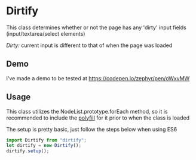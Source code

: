 # Dirtify
This class determines whether or not the page has any 'dirty' input fields (input/textarea/select elements)

*Dirty:* current input is different to that of when the page was loaded

## Demo
I've made a demo to be tested at https://codepen.io/zephyr/pen/oWxvMW

## Usage
This class utilizes the NodeList.prototype.forEach method, so it is recommended to include the [polyfill](forEach.polyfill.js) for it prior to when the class is loaded

The setup is pretty basic, just follow the steps below when using ES6

```javascript
import Dirtify from "dirtify";
let dirtify = new Dirtify();
dirtify.setup();
```
